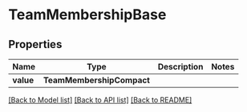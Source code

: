 # TeamMembershipBase


## Properties
Name | Type | Description | Notes
------------ | ------------- | ------------- | -------------
**value** | **TeamMembershipCompact** |  | 

[[Back to Model list]](../README.md#documentation-for-models) [[Back to API list]](../README.md#documentation-for-api-endpoints) [[Back to README]](../README.md)


